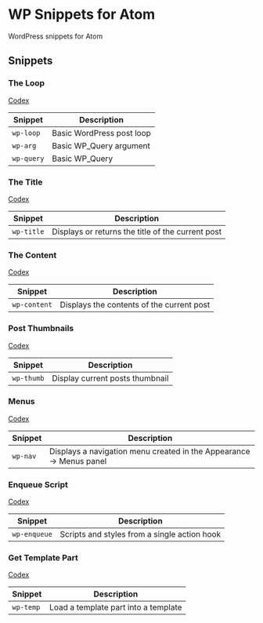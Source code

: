 # WP Snippets for Atom

WordPress snippets for Atom

## Snippets

### The Loop
[Codex](http://codex.wordpress.org/The_Loop)

Snippet  | Description
------------- | -------------
`wp-loop`  | Basic WordPress post loop
`wp-arg`  | Basic WP_Query argument
`wp-query` | Basic WP_Query

### The Title
[Codex](http://codex.wordpress.org/Function_Reference/the_title)

Snippet  | Description
------------- | -------------
`wp-title`  | Displays or returns the title of the current post

### The Content
[Codex](http://codex.wordpress.org/Function_Reference/the_content)

Snippet  | Description
------------- | -------------
`wp-content`  | Displays the contents of the current post

### Post Thumbnails
[Codex](http://codex.wordpress.org/Post_Thumbnails)

Snippet  | Description
------------- | -------------
`wp-thumb`  | Display current posts thumbnail

### Menus
[Codex](http://codex.wordpress.org/Function_Reference/wp_nav_menu)

Snippet  | Description
------------- | -------------
`wp-nav`  | Displays a navigation menu created in the Appearance → Menus panel

### Enqueue Script
[Codex](http://codex.wordpress.org/Function_Reference/wp_enqueue_script)

Snippet  | Description
------------- | -------------
`wp-enqueue`  | Scripts and styles from a single action hook

### Get Template Part
[Codex](http://codex.wordpress.org/Function_Reference/get_template_part)

Snippet  | Description
------------- | -------------
`wp-temp`  | Load a template part into a template

